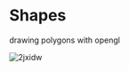 # Shapes
drawing polygons with opengl













![2jxidw](https://user-images.githubusercontent.com/38635461/46841944-1047db80-cdcb-11e8-9a27-cd1b7d7ae37a.gif)
